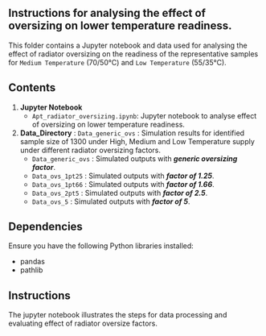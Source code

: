 ## Instructions for analysing the effect of oversizing on lower temperature readiness.

This folder contains a Jupyter notebook and data used for analysing the effect of radiator oversizing on the readiness of the representative samples 
for `Medium Temperature` (70/50&deg;C) and `Low Temperature` (55/35&deg;C). 
## Contents

1. **Jupyter Notebook**
   - `Apt_radiator_oversizing.ipynb`: Jupyter notebook to analyse effect of oversizing on lower temperature readiness.
2. **Data_Directory** : `Data_generic_ovs` : Simulation results for identified sample size of 1300 under High, Medium and Low Temperature supply under different radiator oversizing factors. 
   - `Data_generic_ovs` : Simulated outputs with **_generic oversizing factor_**.
   - `Data_ovs_1pt25` : Simulated outputs with **_factor of 1.25_**.
   - `Data_ovs_1pt66` : Simulated outputs with **_factor of 1.66_**.
   - `Data_ovs_2pt5` : Simulated outputs with **_factor of 2.5_**.
   - `Data_ovs_5` : Simulated outputs with **_factor of 5_**.

## Dependencies

Ensure you have the following Python libraries installed:

- pandas
- pathlib

## Instructions

The jupyter notebook illustrates the steps for data processing and evaluating effect of radiator oversize factors. 